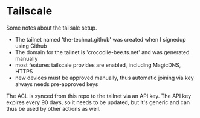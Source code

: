 # Tailscale

Some notes about the tailsale setup.

- The tailnet named 'the-technat.github' was created when I signedup using Github 
- The domain for the tailnet is 'crocodile-bee.ts.net' and was generated manually
- most features tailscale provides are enabled, including MagicDNS, HTTPS 
- new devices must be approved manually, thus automatic joining via key always needs pre-approved keys

The ACL is synced from this repo to the tailnet via an API key. The API key expires every 90 days, so it needs to be updated, but it's generic and can thus be used by other actions as well.